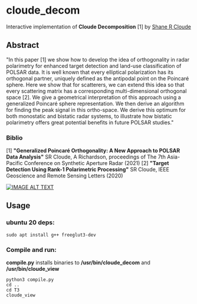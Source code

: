 # cloude_decom
Interactive implementation of **Cloude Decomposition** [1] by [Shane R Cloude](https://scholar.google.ca/citations?hl=en&user=h-ZWMcUAAAAJ&view_op=list_works&sortby=pubdate)

## Abstract
"In this paper [1] we show how to develop the idea of orthogonality in radar polarimetry for enhanced target detection and land-use classification of POLSAR data. It is well known that every elliptical polarization has its orthogonal partner, uniquely defined as the antipodal point on the Poincaré sphere. Here we show that for scatterers, we can extend this idea so that every scattering matrix has a corresponding multi-dimensional orthogonal space [2]. We give a geometrical interpretation of this approach using a generalized Poincaré sphere representation. We then derive an algorithm for finding the peak signal in this ortho-space. We derive this optimum for both monostatic and bistatic radar systems, to illustrate how bistatic polarimetry offers great potential benefits in future POLSAR studies."
### Biblio
[1] **"Generalized Poincaré Orthogonality: A New Approach to POLSAR Data Analysis"** SR Cloude, A Richardson, proceedings of The 7th Asia-Pacific Conference on Synthetic Aperture Radar (2021)
[2] **"Target Detection Using Rank-1 Polarimetric Processing"** SR Cloude, IEEE Geoscience and Remote Sensing Letters (2020)

[![IMAGE ALT TEXT](http://img.youtube.com/vi/03ddjowiCyI/0.jpg)](http://www.youtube.com/watch?v=03ddjowiCyI "Video Title")

## Usage
### ubuntu 20 deps:
```sudo apt install g++ freeglut3-dev```

### Compile and run:
**compile.py** installs binaries to **/usr/bin/cloude_decom** and **/usr/bin/cloude_view**
```cd cpp
python3 compile.py
cd ..
cd T3
cloude_view
```
